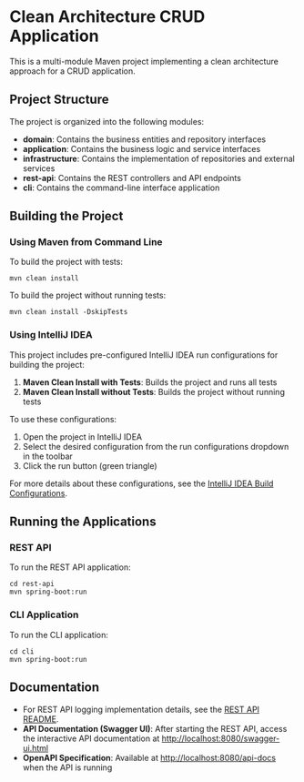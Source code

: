 # Clean Architecture CRUD Application

This is a multi-module Maven project implementing a clean architecture approach for a CRUD application.

## Project Structure

The project is organized into the following modules:

- **domain**: Contains the business entities and repository interfaces
- **application**: Contains the business logic and service interfaces
- **infrastructure**: Contains the implementation of repositories and external services
- **rest-api**: Contains the REST controllers and API endpoints
- **cli**: Contains the command-line interface application

## Building the Project

### Using Maven from Command Line

To build the project with tests:
```
mvn clean install
```

To build the project without running tests:
```
mvn clean install -DskipTests
```

### Using IntelliJ IDEA

This project includes pre-configured IntelliJ IDEA run configurations for building the project:

1. **Maven Clean Install with Tests**: Builds the project and runs all tests
2. **Maven Clean Install without Tests**: Builds the project without running tests

To use these configurations:
1. Open the project in IntelliJ IDEA
2. Select the desired configuration from the run configurations dropdown in the toolbar
3. Click the run button (green triangle)

For more details about these configurations, see the [IntelliJ IDEA Build Configurations](.idea/README.md).

## Running the Applications

### REST API

To run the REST API application:
```
cd rest-api
mvn spring-boot:run
```

### CLI Application

To run the CLI application:
```
cd cli
mvn spring-boot:run
```

## Documentation

- For REST API logging implementation details, see the [REST API README](rest-api/README.md).
- **API Documentation (Swagger UI)**: After starting the REST API, access the interactive API documentation at [http://localhost:8080/swagger-ui.html](http://localhost:8080/swagger-ui.html)
- **OpenAPI Specification**: Available at [http://localhost:8080/api-docs](http://localhost:8080/api-docs) when the API is running
